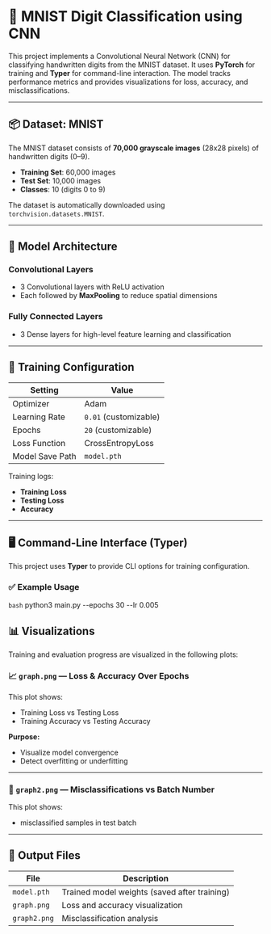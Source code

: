 # 🧠 MNIST Digit Classification using CNN

This project implements a Convolutional Neural Network (CNN) for classifying handwritten digits from the MNIST dataset. It uses **PyTorch** for training and **Typer** for command-line interaction. The model tracks performance metrics and provides visualizations for loss, accuracy, and misclassifications.

---

## 📦 Dataset: MNIST

The MNIST dataset consists of **70,000 grayscale images** (28x28 pixels) of handwritten digits (0–9).

- **Training Set**: 60,000 images  
- **Test Set**: 10,000 images  
- **Classes**: 10 (digits 0 to 9)

The dataset is automatically downloaded using `torchvision.datasets.MNIST`.

---

## 🧠 Model Architecture

### Convolutional Layers
- 3 Convolutional layers with ReLU activation
- Each followed by **MaxPooling** to reduce spatial dimensions

### Fully Connected Layers
- 3 Dense layers for high-level feature learning and classification

---

## 🔧 Training Configuration

| Setting          | Value                     |
|------------------|---------------------------|
| Optimizer        | Adam                      |
| Learning Rate    | `0.01` (customizable)     |
| Epochs           | `20` (customizable)       |
| Loss Function    | CrossEntropyLoss          |
| Model Save Path  | `model.pth`               |

Training logs:
- **Training Loss**
- **Testing Loss**
- **Accuracy**

---

## 🖥️ Command-Line Interface (Typer)

This project uses **Typer** to provide CLI options for training configuration.

### ✅ Example Usage

```bash```
python3 main.py --epochs 30 --lr 0.005

## 📊 Visualizations

Training and evaluation progress are visualized in the following plots:

### 📈 `graph.png` — Loss & Accuracy Over Epochs

This plot shows:

- Training Loss vs Testing Loss   
- Training Accuracy vs Testing Accuracy 

**Purpose:**

- Visualize model convergence  
- Detect overfitting or underfitting  

---

### 🧾 `graph2.png` — Misclassifications vs Batch Number

This plot shows:

- misclassified samples in test batch    

---

## 💾 Output Files

| File         | Description                                  |
|--------------|----------------------------------------------|
| `model.pth`  | Trained model weights (saved after training) |
| `graph.png`  | Loss and accuracy visualization              |
| `graph2.png` | Misclassification analysis                   |


